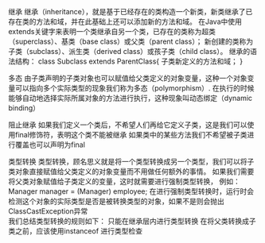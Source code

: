 继承
    继承（inheritance），就是基于已经存在的类构造一个新类，新类继承了已存在类的方法和域，并在此基础上还可以添加新的方法和域。
    在Java中使用extends关键字来表明一个类继承自另一个类，已存在的类称为超类（superclass）、基类（base class）或父类（parent class）；
        新创建的类称为子类（subclass）、派生类（derived class）或孩子类（child class）。
    继承的语法结构：
    class Subclass extends ParentClass{
        子类新定义的方法和域；
    }
    
    
多态
    由子类声明的子类对象也可以赋值给父类定义的对象变量，这种一个对象变量可以指向多个实际类型的现象我们称为多态（polymorphism）.
        在执行的时候能够自动地选择实际所属对象的方法进行执行，这种现象叫动态绑定（dynamic binding）
        
阻止继承
    如果我们定义一个类后，不希望人们再给它定义子类，这是我们可以使用final修饰符，表明这个类不能被继承
    如果类中的某些方法我们不希望被子类进行覆盖也可以声明为final
    
类型转换
    类型转换，顾名思义就是将一个类型转换成另一个类型，我们可以将子类对象直接赋值给父类定义的对象变量而不用做任何额外的事情。
    如果我们需要将父类对象赋值给子类定义的变量，这时就需要进行强制类型转换，
    例如： Manager manager = (Manager) employee;
    在进行强制类型转换时，运行时会检测这个对象的实际类型是否是被转换类型的对象，如果不是则会抛出ClassCastException异常    
    我们总结类型转换的规则如下：
        只能在继承层内进行类型转换
        在将父类转换成子类之前，应该使用instanceof 进行类型检查
    
    
    
    
